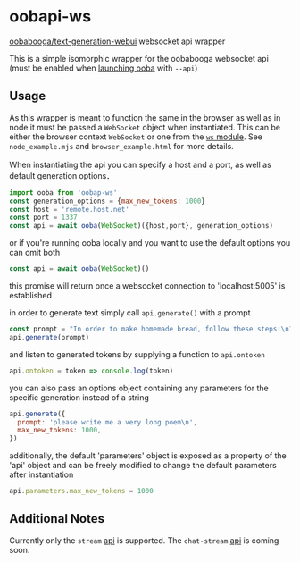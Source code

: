 # oobapi-ws
[oobabooga/text-generation-webui](https://github.com/oobabooga/text-generation-webui) websocket api wrapper

  This is a simple isomorphic wrapper for the oobabooga websocket api (must be enabled when [launching ooba](https://github.com/oobabooga/text-generation-webui#api) with `--api`)
  
## Usage

  As this wrapper is meant to function the same in the browser as well as in node it must be passed a `WebSocket` object when instantiated. This can be either the browser context `WebSocket` or one from the [`ws` module](https://github.com/websockets/ws). See `node_example.mjs` and `browser_example.html` for more details.

  Ｗhen instantiating the api you can specify a host and a port, as well as default generation options．
  ```js
  import ooba from 'oobap-ws'
  const generation_options = {max_new_tokens: 1000}
  const host = 'remote.host.net'
  const port = 1337
  const api = await ooba(WebSocket)({host,port}, generation_options)
  ```
  or if you're running ooba locally and you want to use the default options you can omit both
  ```js
  const api = await ooba(WebSocket)()
  ```
  this promise will return once a websocket connection to 'localhost:5005' is established

  in order to generate text simply call `api.generate()` with a prompt
  ```js
  const prompt = "In order to make homemade bread, follow these steps:\n1)"
  api.generate(prompt)
  ```
  
  and listen to generated tokens by supplying a function to `api.ontoken` 
  ```js
  api.ontoken = token => console.log(token)
  ```

  you can also pass an options object containing any parameters for the specific generation instead of a string 
  ```js
  api.generate({
    prompt: 'please write me a very long poem\n',
    max_new_tokens: 1000,
  })
  ```

  additionally, the default 'parameters' object is exposed as a property of the 'api' object and can be freely modified to change the default parameters after instantiation
  ```js
  api.parameters.max_new_tokens = 1000
  ```

## Additional Notes

  Currently only the `stream` [api](https://github.com/oobabooga/text-generation-webui/blob/main/api-example-stream.py) is supported. The `chat-stream` [api](https://github.com/oobabooga/text-generation-webui/blob/main/api-example-chat-stream.py) is coming soon.

